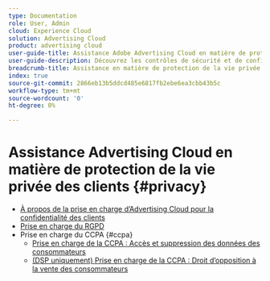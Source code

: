 ```yaml
---
type: Documentation
role: User, Admin
cloud: Experience Cloud
solution: Advertising Cloud
product: advertising cloud
user-guide-title: Assistance Adobe Advertising Cloud en matière de protection de la vie privée des clients
user-guide-description: Découvrez les contrôles de sécurité et de confidentialité proposés par Advertising Cloud pour aider les clients annonceurs à se conformer aux lois sur la confidentialité des consommateurs.
breadcrumb-title: Assistance en matière de protection de la vie privée des clients
index: true
source-git-commit: 2866eb13b5ddcd485e6817fb2ebe6ea3cbb43b5c
workflow-type: tm+mt
source-wordcount: '0'
ht-degree: 0%

---
```



# Assistance Advertising Cloud en matière de protection de la vie privée des clients {#privacy}

+ [À propos de la prise en charge d’Advertising Cloud pour la confidentialité des clients](/help/privacy/home.md)
+ [Prise en charge du RGPD](/help/privacy/ad-cloud-gdpr.md)
+ Prise en charge du CCPA {#ccpa}
   + [Prise en charge de la CCPA : Accès et suppression des données des consommateurs](/help/privacy/ad-cloud-ccpa-access-delete.md)
   + [(DSP uniquement) Prise en charge de la CCPA : Droit d’opposition à la vente des consommateurs](/help/privacy/ad-cloud-ccpa-opt-out-of-sale.md)
